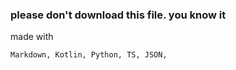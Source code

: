 ### please don't download this file. you know it
made with
```
Markdown, Kotlin, Python, TS, JSON,
```
